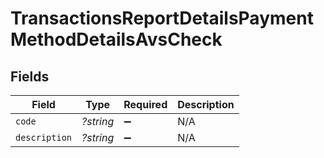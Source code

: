 # TransactionsReportDetailsPaymentMethodDetailsAvsCheck


## Fields

| Field              | Type               | Required           | Description        |
| ------------------ | ------------------ | ------------------ | ------------------ |
| `code`             | *?string*          | :heavy_minus_sign: | N/A                |
| `description`      | *?string*          | :heavy_minus_sign: | N/A                |